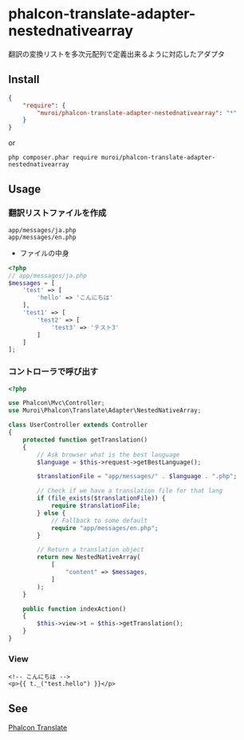 # phalcon-translate-adapter-nestednativearray

翻訳の変換リストを多次元配列で定義出来るように対応したアダプタ

## Install

```json
{
    "require": {
        "muroi/phalcon-translate-adapter-nestednativearray": "*"
    }
}
```

or

``` shell
php composer.phar require muroi/phalcon-translate-adapter-nestednativearray
```

## Usage

### 翻訳リストファイルを作成

```
app/messages/ja.php
app/messages/en.php
```

* ファイルの中身

``` php
<?php
// app/messages/ja.php
$messages = [
    'test' => [
        'hello' => 'こんにちは'
    ],
    'test1' => [
        'test2' => [
            'test3' => 'テスト3'
        ]
    ]
];
```

### コントローラで呼び出す

``` php
<?php

use Phalcon\Mvc\Controller;
use Muroi\Phalcon\Translate\Adapter\NestedNativeArray;

class UserController extends Controller
{
    protected function getTranslation()
    {
        // Ask browser what is the best language
        $language = $this->request->getBestLanguage();

        $translationFile = "app/messages/" . $language . ".php";

        // Check if we have a translation file for that lang
        if (file_exists($translationFile)) {
            require $translationFile;
        } else {
            // Fallback to some default
            require "app/messages/en.php";
        }

        // Return a translation object
        return new NestedNativeArray(
            [
                "content" => $messages,
            ]
        );
    }

    public function indexAction()
    {
        $this->view->t = $this->getTranslation();
    }
}
```

### View

``` volt
<!-- こんにちは -->
<p>{{ t._("test.hello") }}</p>
```

## See

[Phalcon Translate](https://docs.phalconphp.com/en/latest/reference/translate.html)
